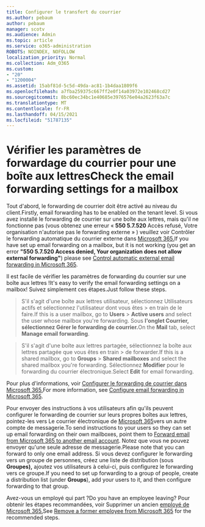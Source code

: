 ```yaml
---
title: Configurer le transfert du courrier
ms.author: pebaum
author: pebaum
manager: scotv
ms.audience: Admin
ms.topic: article
ms.service: o365-administration
ROBOTS: NOINDEX, NOFOLLOW
localization_priority: Normal
ms.collection: Adm_O365
ms.custom:
- "20"
- "1200004"
ms.assetid: 15abf81d-5c5d-49da-ac81-1b4daa1809f6
ms.openlocfilehash: a7fba259375c667ff2e0f14a03972e102468cd27
ms.sourcegitcommit: 8bc60ec34bc1e40685e3976576e04a2623f63a7c
ms.translationtype: MT
ms.contentlocale: fr-FR
ms.lasthandoff: 04/15/2021
ms.locfileid: "51787135"
---
```

# <a name="check-the-email-forwarding-settings-for-a-mailbox"></a><span data-ttu-id="4f515-102">Vérifier les paramètres de forwardage du courrier pour une boîte aux lettres</span><span class="sxs-lookup"><span data-stu-id="4f515-102">Check the email forwarding settings for a mailbox</span></span>

<span data-ttu-id="4f515-103">Tout d'abord, le forwarding de courrier doit être activé au niveau du client.</span><span class="sxs-lookup"><span data-stu-id="4f515-103">Firstly, email forwarding has to be enabled on the tenant level.</span></span> <span data-ttu-id="4f515-104">Si vous avez installé le forwarding de courrier sur une boîte aux lettres, mais qu'il ne fonctionne pas (vous obtenez une erreur « **550 5.7.520** Accès refusé, Votre organisation n'autorise pas le forwarding externe » ) veuillez voir Contrôler le forwarding automatique du courrier externe dans [Microsoft 365.](https://docs.microsoft.com/microsoft-365/security/office-365-security/external-email-forwarding?view=o365-worldwide)</span><span class="sxs-lookup"><span data-stu-id="4f515-104">If you have set up email forwarding on a mailbox, but it is not working (you get an error **"550 5.7.520 Access denied, Your organization does not allow external forwarding"**) please see [Control automatic external email forwarding in Microsoft 365](https://docs.microsoft.com/microsoft-365/security/office-365-security/external-email-forwarding?view=o365-worldwide).</span></span>

<span data-ttu-id="4f515-105">Il est facile de vérifier les paramètres de forwarding du courrier sur une boîte aux lettres !</span><span class="sxs-lookup"><span data-stu-id="4f515-105">It's easy to verify the email forwarding settings on a mailbox!</span></span> <span data-ttu-id="4f515-106">Suivez simplement ces étapes.</span><span class="sxs-lookup"><span data-stu-id="4f515-106">Just follow these steps.</span></span>
  
> <span data-ttu-id="4f515-107">S'il s'agit d'une boîte aux lettres utilisateur, sélectionnez Utilisateurs actifs et sélectionnez l'utilisateur dont vous êtes  \>  en train de le faire.</span><span class="sxs-lookup"><span data-stu-id="4f515-107">If this is a user mailbox, go to **Users** \> **Active users** and select the user whose mailbox you're forwarding.</span></span> <span data-ttu-id="4f515-108">Sous **l'onglet Courrier,** **sélectionnez Gérer le forwarding de courrier.**</span><span class="sxs-lookup"><span data-stu-id="4f515-108">On the **Mail** tab, select **Manage email forwarding**.</span></span>

> <span data-ttu-id="4f515-109">S'il s'agit d'une boîte aux lettres partagée, sélectionnez la boîte aux lettres partagée que vous êtes en train  \>  de forwarder.</span><span class="sxs-lookup"><span data-stu-id="4f515-109">If this is a shared mailbox, go to **Groups** \> **Shared mailboxes** and select the shared mailbox you're forwarding.</span></span> <span data-ttu-id="4f515-110">Sélectionnez **Modifier** pour le forwarding du courrier électronique.</span><span class="sxs-lookup"><span data-stu-id="4f515-110">Select **Edit** for email forwarding.</span></span>

<span data-ttu-id="4f515-111">Pour plus d'informations, voir [Configurer le forwarding de courrier dans Microsoft 365.](https://docs.microsoft.com/microsoft-365/admin/email/configure-email-forwarding)</span><span class="sxs-lookup"><span data-stu-id="4f515-111">For more information, see [Configure email forwarding in Microsoft 365](https://docs.microsoft.com/microsoft-365/admin/email/configure-email-forwarding).</span></span>
  
<span data-ttu-id="4f515-112">Pour envoyer des instructions à vos utilisateurs afin qu'ils peuvent configurer le forwarding de courrier sur leurs propres boîtes aux lettres, pointez-les vers Le courrier électronique de [Microsoft 365](https://support.office.com/article/Forward-email-from-Office-365-to-another-email-account-1ed4ee1e-74f8-4f53-a174-86b748ff6a0e)vers un autre compte de messagerie.</span><span class="sxs-lookup"><span data-stu-id="4f515-112">To send instructions to your users so they can set up email forwarding on their own mailboxes, point them to [Forward email from Microsoft 365 to another email account](https://support.office.com/article/Forward-email-from-Office-365-to-another-email-account-1ed4ee1e-74f8-4f53-a174-86b748ff6a0e).</span></span> <span data-ttu-id="4f515-113">Notez que vous ne pouvez envoyer qu'une seule adresse de messagerie.</span><span class="sxs-lookup"><span data-stu-id="4f515-113">Please note that you can forward to only one email address.</span></span> <span data-ttu-id="4f515-114">Si vous devez configurer le forwarding vers un groupe de personnes, créez une liste de distribution (sous **Groupes),** ajoutez vos utilisateurs à celui-ci, puis configurez le forwarding vers ce groupe.</span><span class="sxs-lookup"><span data-stu-id="4f515-114">If you need to set up forwarding to a group of people, create a distribution list (under **Groups**), add your users to it, and then configure forwarding to that group.</span></span>
  
<span data-ttu-id="4f515-115">Avez-vous un employé qui part ?</span><span class="sxs-lookup"><span data-stu-id="4f515-115">Do you have an employee leaving?</span></span> <span data-ttu-id="4f515-116">Pour obtenir les étapes recommandées, voir Supprimer un ancien [employé de Microsoft 365.](https://docs.microsoft.com/microsoft-365/admin/add-users/remove-former-employee)</span><span class="sxs-lookup"><span data-stu-id="4f515-116">See [Remove a former employee from Microsoft 365](https://docs.microsoft.com/microsoft-365/admin/add-users/remove-former-employee) for the recommended steps.</span></span>